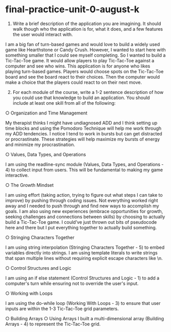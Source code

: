 # final-practice-unit-0-august-k

1. Write a brief description of the application you are imagining. It should walk though who the application is for, what it does, and a few features the user would interact with. 

I am a big fan of turn-based games and would love to build a widely used game like Hearthstone or Candy Crush. However, I wanted to start here with something smaller that I could see myself completing. So I wanted to build a Tic-Tac-Toe game. It would allow players to play Tic-Tac-Toe against a computer and see who wins. This application is for anyone who likes playing turn-based games. Players would choose spots on the Tic-Tac-Toe board and see the board react to their choices. Then the computer would make a choice that the players could react to on their next move.

2. For each module of the course, write a 1-2 sentence description of how you could use that knowledge to build an application. You should include at least one skill from all of the following:

○ Organization and Time Management 

My therapist thinks I might have undiagnosed ADD and I think setting up time blocks and using the Pomodoro Technique will help me work through my ADD tendencies. I notice I tend to work in bursts but can get distracted or procrastinate. These strategies will help maximize my bursts of energy and minimize my procrastination.

○ Values, Data Types, and Operations 

I am using the readline-sync module (Values, Data Types, and Operations - 4) to  collect input from users. This will be fundamental to making my game interactive.

○ The Growth Mindset 

I am using effort (taking action, trying to figure out what steps I can take to improve) by pushing through coding issues. Not everything worked right away and I needed to push through and find new ways to accomplish my goals.
I am also using new experiences (embrace opportunities for growth, seeking challenges and connections between skills) by choosing to actually build a Tic-Tac-Toe game. I could’ve just thrown out bits of pseudocode here and there but I put everything together to actually build something.

○ Stringing Characters Together 

I am using string interpolation (Stringing Characters Together - 5) to embed variables directly into strings.
I am using template literals to write strings that span multiple lines without requiring explicit escape characters like \n.

○ Control Structures and Logic 

I am using an if else statement (Control Structures and Logic - 1) to add a computer's turn while ensuring not to override the user's input.

○ Working with Loops 

I am using the do-while loop (Working With Loops - 3) to ensure that user inputs are within the 1-3 Tic-Tac-Toe grid parameters.

○ Building Arrays ○ Using Arrays 
I built a multi-dimensional array (Building Arrays - 4) to represent the Tic-Tac-Toe grid.
